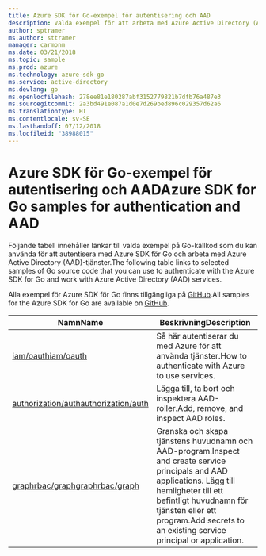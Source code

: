```yaml
---
title: Azure SDK för Go-exempel för autentisering och AAD
description: Valda exempel för att arbeta med Azure Active Directory (AAD) och autentisering från Azure SDK för Go.
author: sptramer
ms.author: sttramer
manager: carmonm
ms.date: 03/21/2018
ms.topic: sample
ms.prod: azure
ms.technology: azure-sdk-go
ms.service: active-directory
ms.devlang: go
ms.openlocfilehash: 278ee81e180287abf3152779821b7dfb76a487e3
ms.sourcegitcommit: 2a3bd491e087a1d0e7d269bed896c029357d62a6
ms.translationtype: HT
ms.contentlocale: sv-SE
ms.lasthandoff: 07/12/2018
ms.locfileid: "38988015"
---
```

# <a name="azure-sdk-for-go-samples-for-authentication-and-aad"></a><span data-ttu-id="38816-103">Azure SDK för Go-exempel för autentisering och AAD</span><span class="sxs-lookup"><span data-stu-id="38816-103">Azure SDK for Go samples for authentication and AAD</span></span>

<span data-ttu-id="38816-104">Följande tabell innehåller länkar till valda exempel på Go-källkod som du kan använda för att autentisera med Azure SDK för Go och arbeta med Azure Active Directory (AAD)-tjänster.</span><span class="sxs-lookup"><span data-stu-id="38816-104">The following table links to selected samples of Go source code that you can use to authenticate with the Azure SDK for Go and work with Azure Active Directory (AAD) services.</span></span>

<span data-ttu-id="38816-105">Alla exempel för Azure SDK för Go finns tillgängliga på [GitHub](https://github.com/Azure-Samples/azure-sdk-for-go-samples).</span><span class="sxs-lookup"><span data-stu-id="38816-105">All samples for the Azure SDK for Go are available on [GitHub](https://github.com/Azure-Samples/azure-sdk-for-go-samples).</span></span>

| <span data-ttu-id="38816-106">Namn</span><span class="sxs-lookup"><span data-stu-id="38816-106">Name</span></span> | <span data-ttu-id="38816-107">Beskrivning</span><span class="sxs-lookup"><span data-stu-id="38816-107">Description</span></span> |
|------|-------------|
| [<span data-ttu-id="38816-108">iam/oauth</span><span class="sxs-lookup"><span data-stu-id="38816-108">iam/oauth</span></span>](https://github.com/Azure-Samples/azure-sdk-for-go-samples/blob/master/iam/oauth.go) | <span data-ttu-id="38816-109">Så här autentiserar du med Azure för att använda tjänster.</span><span class="sxs-lookup"><span data-stu-id="38816-109">How to authenticate with Azure to use services.</span></span> |
| [<span data-ttu-id="38816-110">authorization/auth</span><span class="sxs-lookup"><span data-stu-id="38816-110">authorization/auth</span></span>](https://github.com/Azure-Samples/azure-sdk-for-go-samples/blob/master/authorization/auth.go) | <span data-ttu-id="38816-111">Lägga till, ta bort och inspektera AAD-roller.</span><span class="sxs-lookup"><span data-stu-id="38816-111">Add, remove, and inspect AAD roles.</span></span> |
| [<span data-ttu-id="38816-112">graphrbac/graph</span><span class="sxs-lookup"><span data-stu-id="38816-112">graphrbac/graph</span></span>](https://github.com/Azure-Samples/azure-sdk-for-go-samples/blob/master/graphrbac/graph.go) | <span data-ttu-id="38816-113">Granska och skapa tjänstens huvudnamn och AAD-program.</span><span class="sxs-lookup"><span data-stu-id="38816-113">Inspect and create service principals and AAD applications.</span></span> <span data-ttu-id="38816-114">Lägg till hemligheter till ett befintligt huvudnamn för tjänsten eller ett program.</span><span class="sxs-lookup"><span data-stu-id="38816-114">Add secrets to an existing service principal or application.</span></span> |
